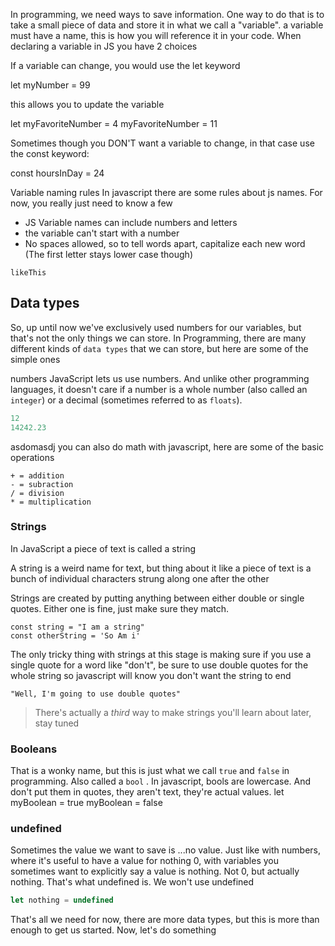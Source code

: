 In programming, we need ways to save information. One way to do that is to take a small piece of data and store it in what we call a "variable". a variable must have a name, this is how you will reference it in your code. When declaring a variable in JS you have 2 choices

  If a variable can change, you would use the let keyword 

let myNumber = 99

this allows you to update the variable 

let myFavoriteNumber = 4
myFavoriteNumber = 11

Sometimes though you DON'T want a variable to change, in that case use the const keyword: 

const hoursInDay = 24

Variable naming rules 
In javascript there are some rules about js names. For now, you really just need to know a few 
- JS Variable names can include numbers and letters 
- the variable can't start with a number 
- No spaces allowed, so to tell words apart, capitalize each new word (The first letter stays lower case though)
```
likeThis
```

## Data types 

So, up until now we've exclusively used numbers for our variables, but that's not the only things we can store. In Programming, there are many different kinds of `data types` that we can store, but here are some of the simple ones 

numbers 
JavaScript lets us use numbers. And unlike other programming languages, it doesn't care if a number is a whole number (also called an `integer`) or a decimal (sometimes referred to as `floats`).

```JavaScript
12
14242.23
```

asdomasdj you can also do math with javascript, here are some of the basic operations 

```
+ = addition
- = subraction
/ = division 
* = multiplication 
```

### Strings 
In JavaScript a piece of text is called a string 

A string is a weird name for text, but thing about it like a piece of text is a bunch of individual characters strung along one after the other 

Strings are created by putting anything between either double or single quotes. Either one is fine, just make sure they match. 


```
const string = "I am a string"
const otherString = 'So Am i'
```
The only tricky thing with strings at this stage is making sure if you use a single quote for a word like "don't", be sure to use double quotes for the whole string so javascript will know you don't want the string to end 

```
"Well, I'm going to use double quotes"
```

> There's actually a *third* way to make strings you'll learn about later, stay tuned

### Booleans
That is a wonky name, but this is just what we call `true` and `false` in programming. Also called a `bool` . In javascript, bools are lowercase. And don't put them in quotes, they aren't text, they're actual values. 
let myBoolean = true
myBoolean = false 

### undefined 
Sometimes the value we want to save is ...no value. Just like with numbers, where it's useful to have a value for nothing 0, with variables you sometimes want to explicitly say a value is nothing. Not 0, but actually nothing. That's what undefined is. We won't use undefined 

```javascript
let nothing = undefined
```

That's all we need for now, there are more data types, but this is more than enough to get us started. Now, let's do something 


